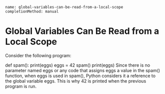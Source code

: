 ```ngMeta
name: global-variables-can-be-read-from-a-local-scope
completionMethod: manual
```
# Global Variables Can Be Read from a Local Scope
Consider the following program:


def spam():
    print(eggs)
eggs = 42
spam()
print(eggs)
Since there is no parameter named eggs or any code that assigns eggs a value in the spam() function, when eggs is used in spam(), Python considers it a reference to the global variable eggs. This is why 42 is printed when the previous program is run.